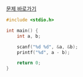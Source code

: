 [문제 바로가기](https://boj.kr/1001)

```c
#include <stdio.h>

int main() {
    int a, b;

    scanf("%d %d", &a, &b);
    printf("%d", a - b);

    return 0;
}
```
